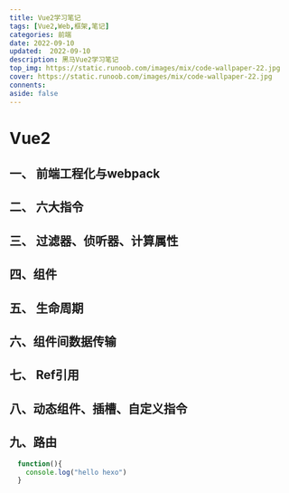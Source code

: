 ```yaml
---
title: Vue2学习笔记
tags: [Vue2,Web,框架,笔记]
categories: 前端
date: 2022-09-10
updated:  2022-09-10
description: 黑马Vue2学习笔记
top_img: https://static.runoob.com/images/mix/code-wallpaper-22.jpg
cover: https://static.runoob.com/images/mix/code-wallpaper-22.jpg
connents: 
aside: false
---
```


# Vue2

## 一、 前端工程化与webpack

## 二、 六大指令

## 三、 过滤器、侦听器、计算属性

## 四、组件

## 五、 生命周期

## 六、组件间数据传输

## 七、 Ref引用

## 八、动态组件、插槽、自定义指令

## 九、路由


```js
  function(){
    console.log("hello hexo")
  }
```